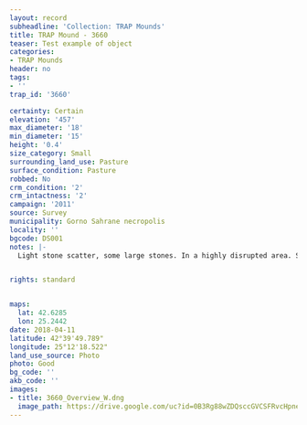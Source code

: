 ```yaml
---
layout: record
subheadline: 'Collection: TRAP Mounds'
title: TRAP Mound - 3660
teaser: Test example of object
categories:
- TRAP Mounds
header: no
tags:
- ''
trap_id: '3660'

certainty: Certain
elevation: '457'
max_diameter: '18'
min_diameter: '15'
height: '0.4'
size_category: Small
surrounding_land_use: Pasture
surface_condition: Pasture
robbed: No
crm_condition: '2'
crm_intactness: '2'
campaign: '2011'
source: Survey
municipality: Gorno Sahrane necropolis
locality: ''
bgcode: DS001
notes: |-
  Light stone scatter, some large stones. In a highly disrupted area. Several old robbers trenches.


rights: standard


maps:
  lat: 42.6285
  lon: 25.2442
date: 2018-04-11
latitude: 42°39'49.789"
longitude: 25°12'18.522"
land_use_source: Photo
photo: Good
bg_code: ''
akb_code: ''
images:
- title: 3660_Overview_W.dng
  image_path: https://drive.google.com/uc?id=0B3Rg88wZDQsccGVCSFRvcHpnelU
---
```

